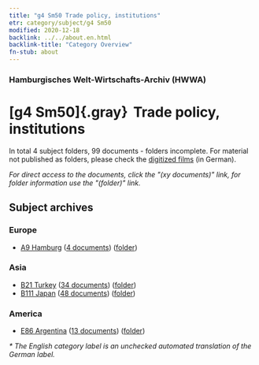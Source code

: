 ```yaml
---
title: "g4 Sm50 Trade policy, institutions"
etr: category/subject/g4 Sm50
modified: 2020-12-18
backlink: ../../about.en.html
backlink-title: "Category Overview"
fn-stub: about
---
```


### Hamburgisches Welt-Wirtschafts-Archiv (HWWA)
# [g4 Sm50]{.gray}&#8201; Trade policy, institutions&#160; 





In total 4 subject folders, 99 documents - folders incomplete.
For material not published as folders, please check the [digitized films](/film/h1_sh) (in German).

_For direct access to the documents, click the "(xy documents)" link, for folder information use the "(folder)" link._

## Subject archives



### Europe

- [A9 Hamburg](../../../geo/about.en.html#A9) (<a href="https://dfg-viewer.de/show/?tx_dlf[id]=https://pm20.zbw.eu/mets/sh/1409xx/140905/1865xx/186580/public.mets.en.xml" target="_blank">4 documents</a>) ([folder](http://purl.org/pressemappe20/folder/sh/140905,186580))

### Asia

- [B21 Turkey](../../../geo/about.en.html#B21) (<a href="https://dfg-viewer.de/show/?tx_dlf[id]=https://pm20.zbw.eu/mets/sh/1411xx/141111/1865xx/186580/public.mets.en.xml" target="_blank">34 documents</a>) ([folder](http://purl.org/pressemappe20/folder/sh/141111,186580))
- [B111 Japan](../../../geo/about.en.html#B111) (<a href="https://dfg-viewer.de/show/?tx_dlf[id]=https://pm20.zbw.eu/mets/sh/1412xx/141272/1865xx/186580/public.mets.en.xml" target="_blank">48 documents</a>) ([folder](http://purl.org/pressemappe20/folder/sh/141272,186580))

### America

- [E86 Argentina](../../../geo/about.en.html#E86) (<a href="https://dfg-viewer.de/show/?tx_dlf[id]=https://pm20.zbw.eu/mets/sh/1416xx/141692/1865xx/186580/public.mets.en.xml" target="_blank">13 documents</a>) ([folder](http://purl.org/pressemappe20/folder/sh/141692,186580))


_* The English category label is an unchecked automated translation of the German label._

